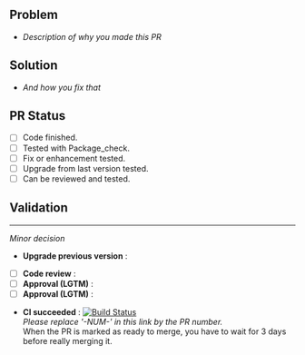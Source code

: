 ## Problem
- *Description of why you made this PR*

## Solution
- *And how you fix that*

## PR Status
- [ ] Code finished.
- [ ] Tested with Package_check.
- [ ] Fix or enhancement tested.
- [ ] Upgrade from last version tested.
- [ ] Can be reviewed and tested.

## Validation
---
*Minor decision*
- **Upgrade previous version** : 
- [ ] **Code review** : 
- [ ] **Approval (LGTM)** : 
- [ ] **Approval (LGTM)** : 
- **CI succeeded** : 
[![Build Status](https://ci-apps-hq.yunohost.org/jenkins/job/transmission_ynh%20PR-NUM-/badge/icon)](https://ci-apps-hq.yunohost.org/jenkins/job/transmission_ynh%20PR-NUM-/)  
*Please replace '-NUM-' in this link by the PR number.*  
When the PR is marked as ready to merge, you have to wait for 3 days before really merging it.
